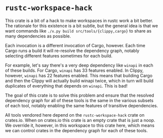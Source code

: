 # `rustc-workspace-hack`

This crate is a bit of a hack to make workspaces in rustc work a bit better.
The rationale for this existence is a bit subtle, but the general idea is that
we want commands like `./x.py build src/tools/{clippy,cargo}` to share as
many dependencies as possible.

Each invocation is a different invocation of Cargo, however. Each time Cargo
runs a build it will re-resolve the dependency graph, notably selecting
different features sometimes for each build.

For example, let's say there's a very deep dependency like `winapi` in each of
these builds. For Cargo, `winapi` has 33 features enabled. In Clippy, however,
`winapi` has 22 features enabled. This means that building Cargo and then the
Clippy will actually build winapi twice, which in turn will build duplicates
of everything that depends on `winapi`. This is bad!

The goal of this crate is to solve this problem and ensure that the resolved
dependency graph for all of these tools is the same in the various subsets of
each tool, notably enabling the same features of transitive dependencies.

All tools vendored here depend on the `rustc-workspace-hack` crate on crates.io.
When on crates.io this crate is an empty crate that is just a noop. We override
it, however, in this workspace to this crate here, which means we can control
crates in the dependency graph for each of these tools.
